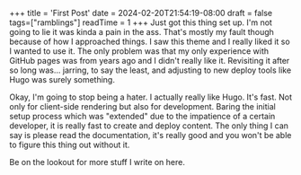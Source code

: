 +++
title = 'First Post'
date = 2024-02-20T21:54:19-08:00
draft = false
tags=["ramblings"]
readTime = 1
+++
Just got this thing set up. I'm not going to lie it was kinda a pain in the ass. That's mostly my fault though because of how I approached things. I saw this theme and I really liked it so I wanted to use it. The only problem was that my only experience with GitHub pages was from years ago and I didn't really like it. Revisiting it after so long was... jarring, to say the least, and adjusting to new deploy tools like Hugo was surely something.

Okay, I'm going to stop being a hater. I actually really like Hugo. It's fast. Not only for client-side rendering but also for development. Baring the initial setup process which was "extended" due to the impatience of a certain developer, it is really fast to create and deploy content. The only thing I can say is please read the documentation, it's really good and you won't be able to figure this thing out without it. 

Be on the lookout for more stuff I write on here. 
